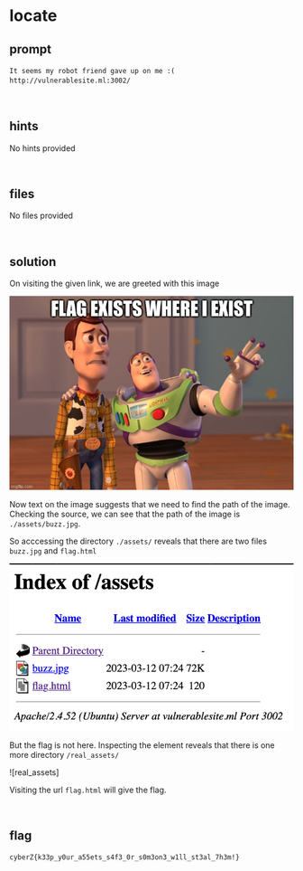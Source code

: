 # locate

## prompt

```md
It seems my robot friend gave up on me :(
http://vulnerablesite.ml:3002/
```

<br>

## hints

No hints provided

<br>

## files

No files provided

<br>

## solution

On visiting the given link, we are greeted with this image

![buzz.jpg](./assets/buzz.jpg)

Now text on the image suggests that we need to find the path of the image. Checking the source, we can see that the path of the image is `./assets/buzz.jpg`.

So acccessing the directory `./assets/` reveals that there are two files `buzz.jpg` and `flag.html`

![assets.png](./assets/assets.png)

But the flag is not here. Inspecting the element reveals that there is one more directory `/real_assets/`

![real_assets]

Visiting the url `flag.html` will give the flag.

<br>

## flag
```txt
cyberZ{k33p_y0ur_a55ets_s4f3_0r_s0m3on3_w1ll_st3al_7h3m!}
```
